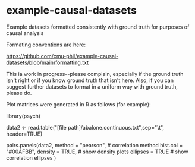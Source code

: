 # example-causal-datasets
Example datasets formatted consistently with ground truth for purposes of causal analysis

Formating conventions are here:

https://github.com/cmu-phil/example-causal-datasets/blob/main/formatting.txt

This ia work in progress--please complain, especially if the ground truth isn't right or if 
you know ground truth that isn't here. Also, if you can suggest further datasets to 
format in a uniform way with ground truth, please do.

Plot matrices were generated in R as follows (for example):

library(psych)

data2 <- read.table("[file path]/abalone.continuous.txt",sep="\t", header=TRUE)

pairs.panels(data2,
method = "pearson", # correlation method
hist.col = "#00AFBB",
density = TRUE,  # show density plots
ellipses = TRUE # show correlation ellipses
)
